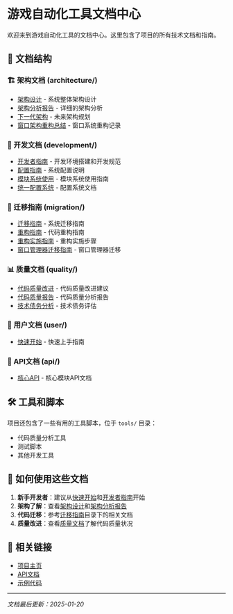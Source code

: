 # 游戏自动化工具文档中心

欢迎来到游戏自动化工具的文档中心。这里包含了项目的所有技术文档和指南。

## 📁 文档结构

### 🏗️ 架构文档 (architecture/)
- [架构设计](architecture/architecture.md) - 系统整体架构设计
- [架构分析报告](architecture/analysis-report.md) - 详细的架构分析
- [下一代架构](architecture/next-generation.md) - 未来架构规划
- [窗口架构重构总结](architecture/window-refactoring-summary.md) - 窗口系统重构记录

### 🔧 开发文档 (development/)
- [开发者指南](development/developer-guide.md) - 开发环境搭建和开发规范
- [配置指南](development/configuration.md) - 系统配置说明
- [模块系统使用](development/module_system_usage.md) - 模块系统使用指南
- [统一配置系统](development/unified-config-system.md) - 配置系统文档

### 🚀 迁移指南 (migration/)
- [迁移指南](migration/migration-guide.md) - 系统迁移指南
- [重构指南](migration/refactoring-guide.md) - 代码重构指南
- [重构实施指南](migration/refactoring-implementation.md) - 重构实施步骤
- [窗口管理器迁移指南](migration/window-manager-migration.md) - 窗口管理器迁移

### 📊 质量文档 (quality/)
- [代码质量改进](quality/improvements.md) - 代码质量改进建议
- [代码质量报告](quality/report.md) - 代码质量分析报告
- [技术债务分析](quality/technical-debt-analysis.md) - 技术债务评估

### 👥 用户文档 (user/)
- [快速开始](user/quick-start.md) - 快速上手指南

### 🔌 API文档 (api/)
- [核心API](api/core/) - 核心模块API文档

## 🛠️ 工具和脚本

项目还包含了一些有用的工具脚本，位于 `tools/` 目录：
- 代码质量分析工具
- 测试脚本
- 其他开发工具

## 📖 如何使用这些文档

1. **新手开发者**：建议从[快速开始](user/quick-start.md)和[开发者指南](development/developer-guide.md)开始
2. **架构了解**：查看[架构设计](architecture/architecture.md)和[架构分析报告](architecture/analysis-report.md)
3. **代码迁移**：参考[迁移指南](migration/)目录下的相关文档
4. **质量改进**：查看[质量文档](quality/)了解代码质量状况

## 🔗 相关链接

- [项目主页](../README.md)
- [API文档](api/)
- [示例代码](../examples/)

---

*文档最后更新：2025-01-20*